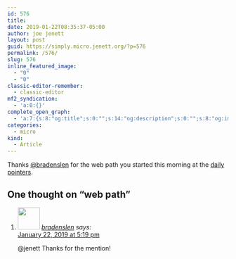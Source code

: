 ```yaml
---
id: 576
title: 
date: 2019-01-22T08:35:37-05:00
author: joe jenett
layout: post
guid: https://simply.micro.jenett.org/?p=576
permalink: /576/
slug: 576
inline_featured_image:
  - "0"
  - "0"
classic-editor-remember:
  - classic-editor
mf2_syndication:
  - 'a:0:{}'
complete_open_graph:
  - 'a:7:{s:8:"og:title";s:0:"";s:14:"og:description";s:0:"";s:8:"og:image";s:0:"";s:7:"og:type";s:0:"";s:12:"twitter:card";s:7:"summary";s:19:"twitter:description";s:0:"";s:15:"twitter:creator";s:0:"";}'
categories:
  - micro
kind:
  - Article
---
```

Thanks [@bradenslen](https://micro.blog/bradenslen) for the web path you started this morning at the [daily pointers](https://pointers.dailywebthing.com/01-22-19/).

<h2 id="comments-title">One thought on “<span>web path</span>”		</h2>


<ol class="commentlist">
<li class="comment even thread-even depth-1 u-comment h-cite h-entry p-comment" id="li-comment-378">
<article id="comment-378" class="comment " itemprop="comment" itemscope="" itemtype="http://schema.org/Comment">
<footer>
<address class="comment-author p-author author vcard hcard h-card" itemprop="creator" itemscope="" itemtype="http://schema.org/Person">
<img alt="" src="https://micro.blog/bradenslen/avatar.jpg" srcset="https://micro.blog/bradenslen/avatar.jpg 2x" class="avatar avatar-50 photo avatar-default local-avatar u-photo" itemprop="image" loading="lazy" width="50" height="50">				<cite class="fn p-name" itemprop="name"><a href="https://micro.blog/bradenslen" rel="external nofollow ugc" class="u-url url">bradenslen</a></cite> <span class="says">says:</span>					</address>
<!-- .comment-author .vcard -->

<div class="comment-meta commentmetadata">
<a href="https://micro.blog/bradenslen/1983094"><time class="updated published dt-updated dt-published" datetime="2019-01-22T17:19:23-05:00" itemprop="datePublished dateModified dateCreated">
January 22, 2019 at 5:19 pm						</time></a>
</div>
<!-- .comment-meta .commentmetadata -->
</footer>

<div class="comment-content e-content p-summary p-name" itemprop="text name description">
<p><a title="micro.blog/jenett no longer exists" rel="nofollow ugc">@jenett</a> Thanks for the mention!</p></div></article></li></ol>